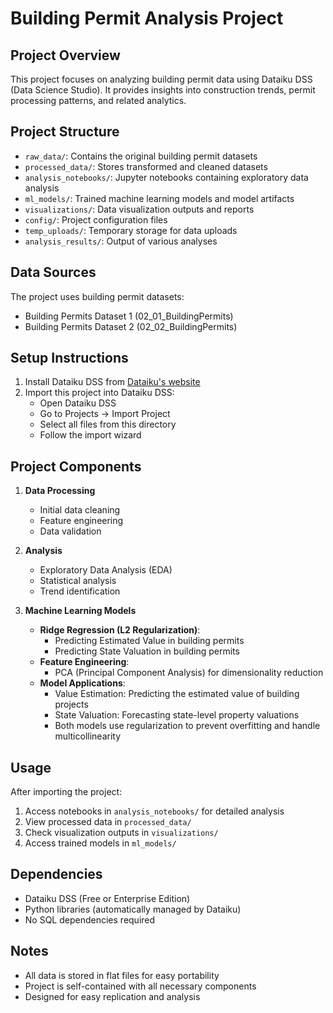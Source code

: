 # Building Permit Analysis Project

## Project Overview
This project focuses on analyzing building permit data using Dataiku DSS (Data Science Studio). It provides insights into construction trends, permit processing patterns, and related analytics.

## Project Structure
- `raw_data/`: Contains the original building permit datasets
- `processed_data/`: Stores transformed and cleaned datasets
- `analysis_notebooks/`: Jupyter notebooks containing exploratory data analysis
- `ml_models/`: Trained machine learning models and model artifacts
- `visualizations/`: Data visualization outputs and reports
- `config/`: Project configuration files
- `temp_uploads/`: Temporary storage for data uploads
- `analysis_results/`: Output of various analyses

## Data Sources
The project uses building permit datasets:
- Building Permits Dataset 1 (02_01_BuildingPermits)
- Building Permits Dataset 2 (02_02_BuildingPermits)

## Setup Instructions
1. Install Dataiku DSS from [Dataiku's website](https://www.dataiku.com/product/get-started/)
2. Import this project into Dataiku DSS:
   - Open Dataiku DSS
   - Go to Projects → Import Project
   - Select all files from this directory
   - Follow the import wizard

## Project Components
1. **Data Processing**
   - Initial data cleaning
   - Feature engineering
   - Data validation

2. **Analysis**
   - Exploratory Data Analysis (EDA)
   - Statistical analysis
   - Trend identification

3. **Machine Learning Models**
   - **Ridge Regression (L2 Regularization)**:
     - Predicting Estimated Value in building permits
     - Predicting State Valuation in building permits
   - **Feature Engineering**:
     - PCA (Principal Component Analysis) for dimensionality reduction
   - **Model Applications**:
     - Value Estimation: Predicting the estimated value of building projects
     - State Valuation: Forecasting state-level property valuations
     - Both models use regularization to prevent overfitting and handle multicollinearity

## Usage
After importing the project:
1. Access notebooks in `analysis_notebooks/` for detailed analysis
2. View processed data in `processed_data/`
3. Check visualization outputs in `visualizations/`
4. Access trained models in `ml_models/`

## Dependencies
- Dataiku DSS (Free or Enterprise Edition)
- Python libraries (automatically managed by Dataiku)
- No SQL dependencies required

## Notes
- All data is stored in flat files for easy portability
- Project is self-contained with all necessary components
- Designed for easy replication and analysis 